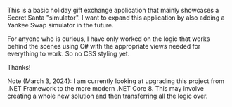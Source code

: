 This is a basic holiday gift exchange application that mainly showcases a Secret Santa "simulator". I want to expand this application by also adding a Yankee Swap simulator in the future.

For anyone who is curious, I have only worked on the logic that works behind the scenes using C# with the appropriate views needed for everything to work. So no CSS styling yet.

Thanks!

Note (March 3, 2024): I am currently looking at upgrading this project from .NET Framework to the more modern .NET Core 8. This may involve creating a whole new solution and then transferring all the logic over.

